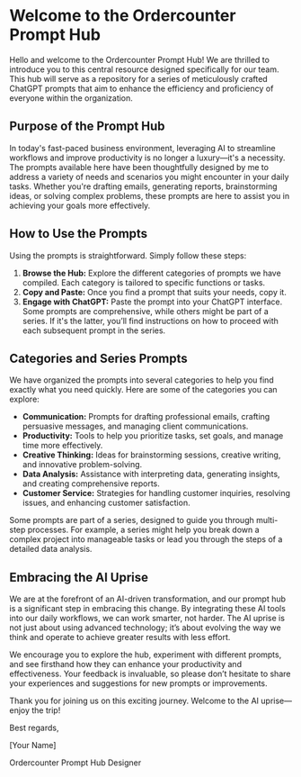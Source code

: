 # Welcome to the Ordercounter Prompt Hub

Hello and welcome to the Ordercounter Prompt Hub! We are thrilled to introduce you to this central resource designed specifically for our team. This hub will serve as a repository for a series of meticulously crafted ChatGPT prompts that aim to enhance the efficiency and proficiency of everyone within the organization.

## Purpose of the Prompt Hub

In today's fast-paced business environment, leveraging AI to streamline workflows and improve productivity is no longer a luxury—it's a necessity. The prompts available here have been thoughtfully designed by me to address a variety of needs and scenarios you might encounter in your daily tasks. Whether you're drafting emails, generating reports, brainstorming ideas, or solving complex problems, these prompts are here to assist you in achieving your goals more effectively.

## How to Use the Prompts

Using the prompts is straightforward. Simply follow these steps:

1. **Browse the Hub:** Explore the different categories of prompts we have compiled. Each category is tailored to specific functions or tasks.
2. **Copy and Paste:** Once you find a prompt that suits your needs, copy it.
3. **Engage with ChatGPT:** Paste the prompt into your ChatGPT interface. Some prompts are comprehensive, while others might be part of a series. If it's the latter, you’ll find instructions on how to proceed with each subsequent prompt in the series.

## Categories and Series Prompts

We have organized the prompts into several categories to help you find exactly what you need quickly. Here are some of the categories you can explore:

- **Communication:** Prompts for drafting professional emails, crafting persuasive messages, and managing client communications.
- **Productivity:** Tools to help you prioritize tasks, set goals, and manage time more effectively.
- **Creative Thinking:** Ideas for brainstorming sessions, creative writing, and innovative problem-solving.
- **Data Analysis:** Assistance with interpreting data, generating insights, and creating comprehensive reports.
- **Customer Service:** Strategies for handling customer inquiries, resolving issues, and enhancing customer satisfaction.

Some prompts are part of a series, designed to guide you through multi-step processes. For example, a series might help you break down a complex project into manageable tasks or lead you through the steps of a detailed data analysis.

## Embracing the AI Uprise

We are at the forefront of an AI-driven transformation, and our prompt hub is a significant step in embracing this change. By integrating these AI tools into our daily workflows, we can work smarter, not harder. The AI uprise is not just about using advanced technology; it’s about evolving the way we think and operate to achieve greater results with less effort.

We encourage you to explore the hub, experiment with different prompts, and see firsthand how they can enhance your productivity and effectiveness. Your feedback is invaluable, so please don’t hesitate to share your experiences and suggestions for new prompts or improvements.

Thank you for joining us on this exciting journey. Welcome to the AI uprise—enjoy the trip!

Best regards,

[Your Name]

Ordercounter Prompt Hub Designer
